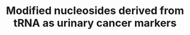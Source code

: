 ---
annotations:
- id: PW:0001642
  parent: regulatory pathway
  type: Pathway Ontology
  value: tRNA decay pathway
- id: DOID:162
  parent: disease of cellular proliferation
  type: Disease Ontology
  value: cancer
authors:
- DeSl
- Fehrhart
- Eweitz
- Finterly
description: Modified nucleosides which are primarily derived from tRNA are urinary
  biomarkers for various types of cancer, such as breast, colon, liver and lung cancer.
  This pathway provides an overview of these biomarkers, linked to literature and
  (if know) the mode of modification.
last-edited: 2021-06-23
ndex: 2fde9597-8b6b-11eb-9e72-0ac135e8bacf
organisms:
- Homo sapiens
redirect_from:
- /index.php/Pathway:WP4485
- /instance/WP4485
- /instance/WP4485_r119318
revision: r119318
schema-jsonld:
- '@context': https://schema.org/
  '@id': https://wikipathways.github.io/pathways/WP4485.html
  '@type': Dataset
  creator:
    '@type': Organization
    name: WikiPathways
  description: Modified nucleosides which are primarily derived from tRNA are urinary
    biomarkers for various types of cancer, such as breast, colon, liver and lung
    cancer. This pathway provides an overview of these biomarkers, linked to literature
    and (if know) the mode of modification.
  keywords:
  - (N)4-acetylcytidine
  - 1-methyl-adenosine
  - 1-methylguanosine
  - 1-methylinosine
  - 2-methylguanosine
  - 3-methyluridine
  - 5'-methylthioadenosine
  - 7-methylguanosine
  - 8-hydroxy-2'-deoxyguanosine
  - Cytidine
  - N2,N2,7-trimethylguanosine
  - N2-N2-dimethyl-guanosine
  - N6-methyladenosine
  - N6-succinyladenosine
  - adenosine
  - guanosine
  - inosine
  - pseudouridine
  - tRNA
  - uridine
  license: CC0
  name: Modified nucleosides derived from tRNA as urinary cancer markers
seo: CreativeWork
title: Modified nucleosides derived from tRNA as urinary cancer markers
wpid: WP4485
---